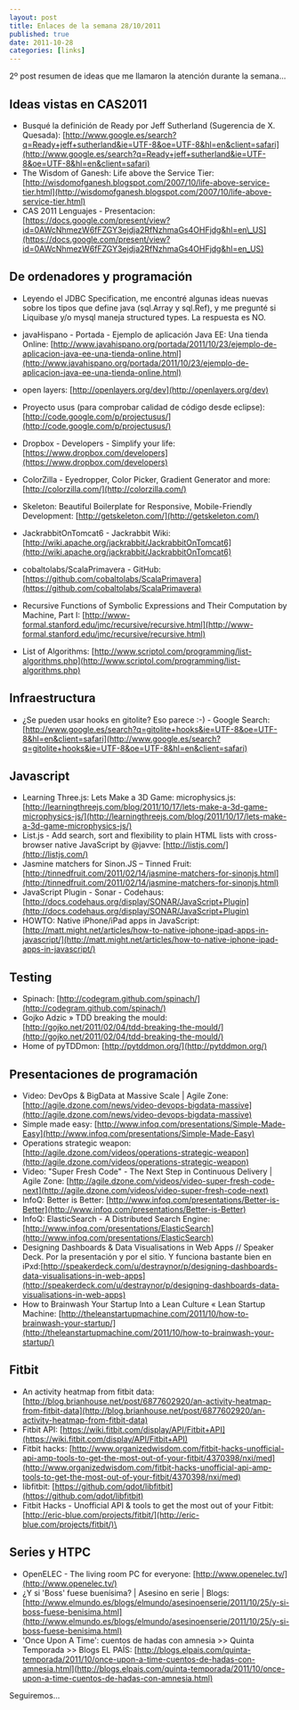 ```yaml
--- 
layout: post 
title: Enlaces de la semana 28/10/2011 
published: true
date: 2011-10-28 
categories: [links] 
--- 
```

2º post resumen de ideas que me llamaron la atención durante la semana...


Ideas vistas en CAS2011
-----------------------
-   Busqué la definición de Ready por Jeff Sutherland (Sugerencia de X. Quesada): [http://www.google.es/search?q=Ready+jeff+sutherland&ie=UTF-8&oe=UTF-8&hl=en&client=safari](http://www.google.es/search?q=Ready+jeff+sutherland&ie=UTF-8&oe=UTF-8&hl=en&client=safari)
-   The Wisdom of Ganesh: Life above the Service Tier: [http://wisdomofganesh.blogspot.com/2007/10/life-above-service-tier.html](http://wisdomofganesh.blogspot.com/2007/10/life-above-service-tier.html)
-   CAS 2011 Lenguajes - Presentacion: [https://docs.google.com/present/view?id=0AWcNhmezW6fFZGY3ejdja2RfNzhmaGs4OHFjdg&hl=en\_US](https://docs.google.com/present/view?id=0AWcNhmezW6fFZGY3ejdja2RfNzhmaGs4OHFjdg&hl=en_US)

De ordenadores y programación
-----------------------------
-   Leyendo el JDBC Specification, me encontré algunas ideas nuevas sobre los tipos que define java (sql.Array y sql.Ref), y me pregunté si Liquibase y/o mysql maneja structured types. La respuesta es NO.
-   javaHispano - Portada - Ejemplo de aplicación Java EE: Una tienda Online: [http://www.javahispano.org/portada/2011/10/23/ejemplo-de-aplicacion-java-ee-una-tienda-online.html](http://www.javahispano.org/portada/2011/10/23/ejemplo-de-aplicacion-java-ee-una-tienda-online.html)
-   open layers: [http://openlayers.org/dev](http://openlayers.org/dev)
-   Proyecto usus (para comprobar calidad de código desde eclipse):[http://code.google.com/p/projectusus/](http://code.google.com/p/projectusus/)

-   Dropbox - Developers - Simplify your life: [https://www.dropbox.com/developers](https://www.dropbox.com/developers)

-   ColorZilla - Eyedropper, Color Picker, Gradient Generator and more: [http://colorzilla.com/](http://colorzilla.com/)
-   Skeleton: Beautiful Boilerplate for Responsive, Mobile-Friendly Development: [http://getskeleton.com/](http://getskeleton.com/)

-   JackrabbitOnTomcat6 - Jackrabbit Wiki: [http://wiki.apache.org/jackrabbit/JackrabbitOnTomcat6](http://wiki.apache.org/jackrabbit/JackrabbitOnTomcat6)

-   cobaltolabs/ScalaPrimavera - GitHub: [https://github.com/cobaltolabs/ScalaPrimavera](https://github.com/cobaltolabs/ScalaPrimavera)
-   Recursive Functions of Symbolic Expressions and Their Computation by Machine, Part I: [http://www-formal.stanford.edu/jmc/recursive/recursive.html](http://www-formal.stanford.edu/jmc/recursive/recursive.html)
-   List of Algorithms: [http://www.scriptol.com/programming/list-algorithms.php](http://www.scriptol.com/programming/list-algorithms.php)

Infraestructura
---------------
-   ¿Se pueden usar hooks en gitolite? Eso parece :-) - Google Search: [http://www.google.es/search?q=gitolite+hooks&ie=UTF-8&oe=UTF-8&hl=en&client=safari](http://www.google.es/search?q=gitolite+hooks&ie=UTF-8&oe=UTF-8&hl=en&client=safari)

Javascript
----------
-   Learning Three.js: Lets Make a 3D Game: microphysics.js: [http://learningthreejs.com/blog/2011/10/17/lets-make-a-3d-game-microphysics-js/](http://learningthreejs.com/blog/2011/10/17/lets-make-a-3d-game-microphysics-js/)
-   List.js - Add search, sort and flexibility to plain HTML lists with cross-browser native JavaScript by @javve: [http://listjs.com/](http://listjs.com/)
-   Jasmine matchers for Sinon.JS – Tinned Fruit: [http://tinnedfruit.com/2011/02/14/jasmine-matchers-for-sinonjs.html](http://tinnedfruit.com/2011/02/14/jasmine-matchers-for-sinonjs.html)
-   JavaScript Plugin - Sonar - Codehaus: [http://docs.codehaus.org/display/SONAR/JavaScript+Plugin](http://docs.codehaus.org/display/SONAR/JavaScript+Plugin)
-   HOWTO: Native iPhone/iPad apps in JavaScript: [http://matt.might.net/articles/how-to-native-iphone-ipad-apps-in-javascript/](http://matt.might.net/articles/how-to-native-iphone-ipad-apps-in-javascript/)

Testing
-------
-   Spinach: [http://codegram.github.com/spinach/](http://codegram.github.com/spinach/)
-   Gojko Adzic » TDD breaking the mould: [http://gojko.net/2011/02/04/tdd-breaking-the-mould/](http://gojko.net/2011/02/04/tdd-breaking-the-mould/)
-   Home of pyTDDmon: [http://pytddmon.org/](http://pytddmon.org/)

Presentaciones de programación
------------------------------
-   Video: DevOps & BigData at Massive Scale | Agile Zone: [http://agile.dzone.com/news/video-devops-bigdata-massive](http://agile.dzone.com/news/video-devops-bigdata-massive)
-   Simple made easy: [http://www.infoq.com/presentations/Simple-Made-Easy](http://www.infoq.com/presentations/Simple-Made-Easy)
-   Operations strategic weapon: [http://agile.dzone.com/videos/operations-strategic-weapon](http://agile.dzone.com/videos/operations-strategic-weapon)
-   Video: "Super Fresh Code" - The Next Step in Continuous Delivery | Agile Zone: [http://agile.dzone.com/videos/video-super-fresh-code-next](http://agile.dzone.com/videos/video-super-fresh-code-next)
-   InfoQ: Better is Better: [http://www.infoq.com/presentations/Better-is-Better](http://www.infoq.com/presentations/Better-is-Better)
-   InfoQ: ElasticSearch - A Distributed Search Engine: [http://www.infoq.com/presentations/ElasticSearch](http://www.infoq.com/presentations/ElasticSearch)
-   Designing Dashboards & Data Visualisations in Web Apps // Speaker Deck. Por la presentación y por el sitio. Y funciona bastante bien en iPxd:[http://speakerdeck.com/u/destraynor/p/designing-dashboards-data-visualisations-in-web-apps](http://speakerdeck.com/u/destraynor/p/designing-dashboards-data-visualisations-in-web-apps)
-   How to Brainwash Your Startup Into a Lean Culture « Lean Startup Machine: [http://theleanstartupmachine.com/2011/10/how-to-brainwash-your-startup/](http://theleanstartupmachine.com/2011/10/how-to-brainwash-your-startup/)

Fitbit
------
-   An activity heatmap from fitbit data: [http://blog.brianhouse.net/post/6877602920/an-activity-heatmap-from-fitbit-data](http://blog.brianhouse.net/post/6877602920/an-activity-heatmap-from-fitbit-data)
-   Fitbit API: [https://wiki.fitbit.com/display/API/Fitbit+API](https://wiki.fitbit.com/display/API/Fitbit+API)
-   Fitbit hacks: [http://www.organizedwisdom.com/fitbit-hacks-unofficial-api-amp-tools-to-get-the-most-out-of-your-fitbit/4370398/nxi/med](http://www.organizedwisdom.com/fitbit-hacks-unofficial-api-amp-tools-to-get-the-most-out-of-your-fitbit/4370398/nxi/med)
-   libfitbit: [https://github.com/qdot/libfitbit](https://github.com/qdot/libfitbit)
-   Fitbit Hacks - Unofficial API & tools to get the most out of your Fitbit: [http://eric-blue.com/projects/fitbit/](http://eric-blue.com/projects/fitbit/)\

Series y HTPC
-------------
-   OpenELEC - The living room PC for everyone: [http://www.openelec.tv/](http://www.openelec.tv/)
-   ¿Y si 'Boss' fuese buenísima? | Asesino en serie | Blogs: [http://www.elmundo.es/blogs/elmundo/asesinoenserie/2011/10/25/y-si-boss-fuese-benisima.html](http://www.elmundo.es/blogs/elmundo/asesinoenserie/2011/10/25/y-si-boss-fuese-benisima.html)
-   'Once Upon A Time': cuentos de hadas con amnesia \>\> Quinta Temporada \>\> Blogs EL PAÍS: [http://blogs.elpais.com/quinta-temporada/2011/10/once-upon-a-time-cuentos-de-hadas-con-amnesia.html](http://blogs.elpais.com/quinta-temporada/2011/10/once-upon-a-time-cuentos-de-hadas-con-amnesia.html)

Seguiremos...


